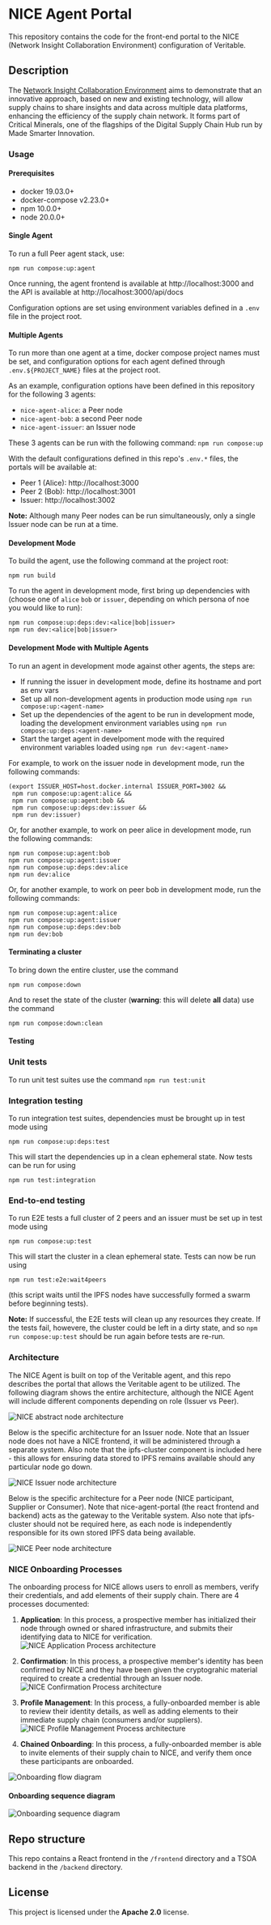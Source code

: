 # NICE Agent Portal

This repository contains the code for the front-end portal to the NICE (Network Insight Collaboration Environment) configuration of Veritable.

## Description

The [Network Insight Collaboration Environment](https://digitalsupplychainhub.uk/showcase/critical-minerals-flagship/) aims to demonstrate that an innovative approach, based on new and existing technology, will allow supply chains to share insights and data across multiple data platforms, enhancing the efficiency of the supply chain network. It forms part of Critical Minerals, one of the flagships of the Digital Supply Chain Hub run by Made Smarter Innovation.

### Usage

#### Prerequisites

- docker 19.03.0+
- docker-compose v2.23.0+
- npm 10.0.0+
- node 20.0.0+

#### Single Agent

To run a full Peer agent stack, use:

```
npm run compose:up:agent
```

Once running, the agent frontend is available at http://localhost:3000 and the API is available at http://localhost:3000/api/docs

Configuration options are set using environment variables defined in a `.env` file in the project root.

#### Multiple Agents

To run more than one agent at a time, docker compose project names must be set, and configuration options for each agent defined through `.env.${PROJECT_NAME}` files at the project root.

As an example, configuration options have been defined in this repository for the following 3 agents:

- `nice-agent-alice`: a Peer node
- `nice-agent-bob`: a second Peer node
- `nice-agent-issuer`: an Issuer node

These 3 agents can be run with the following command: `npm run compose:up`

With the default configurations defined in this repo's `.env.*` files, the portals will be available at:

- Peer 1 (Alice): http://localhost:3000
- Peer 2 (Bob): http://localhost:3001
- Issuer: http://localhost:3002

**Note:** Although many Peer nodes can be run simultaneously, only a single Issuer node can be run at a time.

#### Development Mode

To build the agent, use the following command at the project root:

```
npm run build
```

To run the agent in development mode, first bring up dependencies with (choose one of `alice` `bob` or `issuer`, depending on which persona of noe you would like to run):

```
npm run compose:up:deps:dev:<alice|bob|issuer>
npm run dev:<alice|bob|issuer>
```

#### Development Mode with Multiple Agents

To run an agent in development mode against other agents, the steps are:

- If running the issuer in development mode, define its hostname and port as env vars
- Set up all non-development agents in production mode using `npm run compose:up:<agent-name>`
- Set up the dependencies of the agent to be run in development mode, loading the development environment variables using `npm run compose:up:deps:<agent-name>`
- Start the target agent in develpoment mode with the required environment variables loaded using `npm run dev:<agent-name>`

For example, to work on the issuer node in development mode, run the following commands:

```
(export ISSUER_HOST=host.docker.internal ISSUER_PORT=3002 &&
 npm run compose:up:agent:alice &&
 npm run compose:up:agent:bob &&
 npm run compose:up:deps:dev:issuer &&
 npm run dev:issuer)
```

Or, for another example, to work on peer alice in development mode, run the following commands:

```
npm run compose:up:agent:bob
npm run compose:up:agent:issuer
npm run compose:up:deps:dev:alice
npm run dev:alice
```

Or, for another example, to work on peer bob in development mode, run the following commands:

```
npm run compose:up:agent:alice
npm run compose:up:agent:issuer
npm run compose:up:deps:dev:bob
npm run dev:bob
```

#### Terminating a cluster

To bring down the entire cluster, use the command
```
npm run compose:down
```

And to reset the state of the cluster (**warning**: this will delete **all** data) use the command
```
npm run compose:down:clean
```

#### Testing

### Unit tests

To run unit test suites use the command `npm run test:unit`

### Integration testing

To run integration test suites, dependencies must be brought up in test mode using
```
npm run compose:up:deps:test
```

This will start the dependencies up in a clean ephemeral state. Now tests can be run for using
```
npm run test:integration
```

### End-to-end testing

To run E2E tests a full cluster of 2 peers and an issuer must be set up in test mode using
```
npm run compose:up:test
```
This will start the cluster in a clean ephemeral state. Tests can now be run using

```
npm run test:e2e:wait4peers
```
(this script waits until the IPFS nodes have successfully formed a swarm before beginning tests).

**Note:** If successful, the E2E tests will clean up any resources they create. If the tests fail, howevere, the cluster could be left in a dirty state, and so `npm run compose:up:test` should be run again before tests are re-run.

### Architecture

The NICE Agent is built on top of the Veritable agent, and this repo describes the portal that allows the Veritable agent to be utilized. The following diagram shows the entire architecture, although the NICE Agent will include different components depending on role (Issuer vs Peer).

![NICE abstract node architecture](./docs/images/nice-arch-node-abstract.png)

Below is the specific architecture for an Issuer node. Note that an Issuer node does not have a NICE frontend, it will be administered through a separate system. Also note that the ipfs-cluster component is included here - this allows for ensuring data stored to IPFS remains available should any particular node go down.

![NICE Issuer node architecture](./docs/images/nice-arch-node-issuer.png)

Below is the specific architecture for a Peer node (NICE participant, Supplier or Consumer). Note that nice-agent-portal (the react frontend and backend) acts as the gateway to the Veritable system. Also note that ipfs-cluster should not be required here, as each node is independently responsible for its own stored IPFS data being available.

![NICE Peer node architecture](./docs/images/nice-arch-node-peer.png)

### NICE Onboarding Processes

The onboarding process for NICE allows users to enroll as members, verify their credentials, and add elements of their supply chain. There are 4 processes documented:

1. **Application**: In this process, a prospective member has initialized their node through owned or shared infrastructure, and submits their identifying data to NICE for verification.
   ![NICE Application Process architecture](./docs/images/application-process.png)

2. **Confirmation**: In this process, a prospective member's identity has been confirmed by NICE and they have been given the cryptograhic material required to create a credential through an Issuer node.
   ![NICE Confirmation Process architecture](./docs/images/confirmation-process.png)

3. **Profile Management**: In this process, a fully-onboarded member is able to review their identity details, as well as adding elements to their immediate supply chain (consumers and/or suppliers).
   ![NICE Profile Management Process architecture](./docs/images/profile-management-process.png)

4. **Chained Onboarding**: In this process, a fully-onboarded member is able to invite elements of their supply chain to NICE, and verify them once these participants are onboarded.

![Onboarding flow diagram](./docs/images/nice-onboarding-flow-chained.png)

#### Onboarding sequence diagram

![Onboarding sequence diagram](./docs/images/nice-arch-onboarding-sequence.png)

## Repo structure

This repo contains a React frontend in the `/frontend` directory and a TSOA backend in the `/backend` directory.

## License

This project is licensed under the **Apache 2.0** license.

